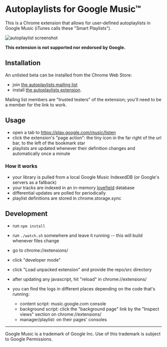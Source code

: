 # Autoplaylists for Google Music™

This is a Chrome extension that allows for user-defined autoplaylists in Google Music (iTunes calls these "Smart Playlists").

![autoplaylist screenshot](http://i.imgur.com/sHuKvk7.png?1)

**This extension is not supported nor endorsed by Google.**

## Installation
An unlisted beta can be installed from the Chrome Web Store:
* join [the autoplaylists mailing list](https://groups.google.com/forum/#!forum/autoplaylists-for-google-music)
* install [the autoplaylists extension](https://chrome.google.com/webstore/detail/autoplaylists-for-google/blbompphddfibggfmmfcgjjoadebinem).
 
Mailing list members are "trusted testers" of the extension; you'll need to be a member for the link to work.

## Usage

* open a tab to https://play.google.com/music/listen
* click the extension's "page action": the tiny icon in the far right of the url bar, to the left of the bookmark star
* playlists are updated whenever their definition changes and automatically once a minute

### How it works
* your library is pulled from a local Google Music IndexedDB (or Google's servers as a fallback)
* your tracks are indexed in an in-memory [lovefield](https://github.com/google/lovefield) database
* differential updates are polled for periodically
* playlist definitions are stored in chrome.storage.sync

## Development
* run `npm install`
* run `./watch.sh` somewhere and leave it running -- this will build whenever files change
* go to chrome://extensions/
* click "developer mode"
* click "Load unpacked extension" and provide the repo/src directory
* after updating any javascript, hit "reload" in chrome://extensions/
* you can find the logs in different places depending on the code that's running:

    * content script: music.google.com console
    * background script: click the "background page" link by the "Inspect views" section on chrome://extensions/
    * manager/playlist: on their pages' consoles

---
Google Music is a trademark of Google Inc. Use of this trademark is subject to Google Permissions.

